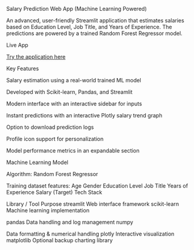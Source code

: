 Salary Prediction Web App (Machine Learning Powered)

An advanced, user-friendly Streamlit application that estimates salaries based on Education Level, Job Title, and Years of Experience. The predictions are powered by a trained Random Forest Regressor model.

Live App

[Try the application here](https://salary-prediction-model-njaxqdgjmcvvcjupq6fmxl.streamlit.app/)

Key Features

Salary estimation using a real-world trained ML model

Developed with Scikit-learn, Pandas, and Streamlit

Modern interface with an interactive sidebar for inputs

Instant predictions with an interactive Plotly salary trend graph

Option to download prediction logs

Profile icon support for personalization

Model performance metrics in an expandable section

Machine Learning Model

Algorithm: Random Forest Regressor

Training dataset features:
Age
Gender
Education Level
Job Title
Years of Experience
Salary (Target)
Tech Stack

Library / Tool
Purpose
streamlit
Web interface framework
scikit-learn
Machine learning implementation

pandas
Data handling and log management
numpy

Data formatting & numerical handling
plotly
Interactive visualization
matplotlib
Optional backup charting library
